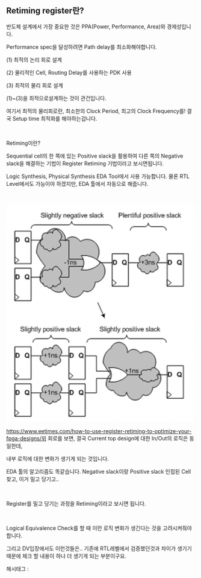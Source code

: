 ## Retiming register란?

반도체 설계에서 가장 중요한 것은 PPA(Power, Performance, Area)와 경제성입니다.

Performance spec을 달성하려면 Path delay를 최소화해야합니다.

(1) 최적의 논리 회로 설계

(2) 물리적인 Cell, Routing Delay를 사용하는 PDK 사용

(3) 최적의 물리 회로 설계

(1)~(3)을 최적으로설계하는 것이 관건입니다.

여기서 최적의 물리회로란, 최소한의 Clock Period, 최고의 Clock Frequency를! 결국 Setup time 최적화를 해야하는겁니다.

​

Retiming이란?

Sequential cell의 한 쪽에 있는 Positive slack을 활용하여 다른 쪽의 Negative slack을 해결하는 기법이 Register Retiming 기법이라고 보시면됩니다.

Logic Synthesis, Physical Synthesis EDA Tool에서 사용 가능합니다. 물론 RTL Level에서도 가능이야 하겠지만, EDA 툴에서 자동으로 해줍니다.

​

![8](./asset/8.png)

https://www.eetimes.com/how-to-use-register-retiming-to-optimize-your-fpga-designs/위 회로를 보면, 결국 Current top design에 대한 In/Out의 로직은 동일한데,

내부 로직에 대한 변화가 생기게 되는 것입니다.

EDA 툴의 알고리즘도 똑같습니다. Negative slack이랑 Positive slack 인접된 Cell 찾고, 이거 밀고 당기고..

​

Register를 밀고 당기는 과정을 Retiming이라고 보시면 됩니다.

​

Logical Equivalence Check를 할 때 이런 로직 변화가 생긴다는 것을 고려시켜줘야합니다.

그리고 DV입장에서도 이런것들은.. 기존에 RTL레벨에서 검증했던것과 차이가 생기기 때문에 체크 할 내용이 하나 더 생기게 되는 부분이구요.

 해시태그 : 